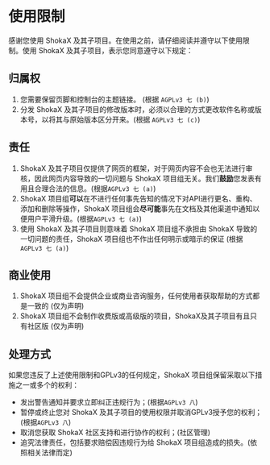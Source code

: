# 使用限制
感谢您使用 ShokaX 及其子项目。在使用之前，请仔细阅读并遵守以下使用限制。使用 ShokaX 及其子项目，表示您同意遵守以下规定：
## 归属权
1. 您需要保留页脚和控制台的主题链接。 (根据 `AGPLv3 七 (b)`)
2. 分发 ShokaX 及其子项目的修改版本时，必须以合理的方式更改软件名称或版本号，以将其与原始版本区分开来。(根据 `AGPLv3 七 (c)`)

## 责任
1. ShokaX 及其子项目仅提供了网页的框架，对于网页内容不会也无法进行审核，因此网页内容导致的一切问题与 ShokaX 项目组无关。我们**鼓励**您发表有用且合理合法的信息。(根据`AGPLv3 七 (a)`)
2. ShokaX 项目组**可以**在不进行任何事先告知的情况下对API进行更名、重构、添加和删除等操作，ShokaX 项目组会**尽可能**事先在文档及其他渠道中通知以便用户平滑升级。(根据`AGPLv3 七 (a)`)
3. 使用 ShokaX 及其子项目则意味着 ShokaX 项目组不承担由 ShokaX 导致的一切问题的责任，ShokaX 项目组也不作出任何明示或暗示的保证 (根据`AGPLv3 七 (a)`)

## 商业使用
1. ShokaX 项目组不会提供企业或商业咨询服务，任何使用者获取帮助的方式都是一致的 (仅为声明)
2. ShokaX 项目组不会制作收费版或高级版的项目，ShokaX及其子项目有且只有社区版 (仅为声明)

## 处理方式
如果您违反了上述使用限制和GPLv3的任何规定，ShokaX 项目组保留采取以下措施之一或多个的权利：
- 发出警告通知并要求立即纠正违规行为；(根据`AGPLv3 八`)
- 暂停或终止您对 ShokaX 及其子项目的使用权限并取消GPLv3授予您的权利；(根据`AGPLv3 八`)
- 取消您获取 ShokaX 社区支持和进行协作的权利；(社区管理)
- 追究法律责任，包括要求赔偿因违规行为给 ShokaX 项目组造成的损失。(依照相关法律而定)